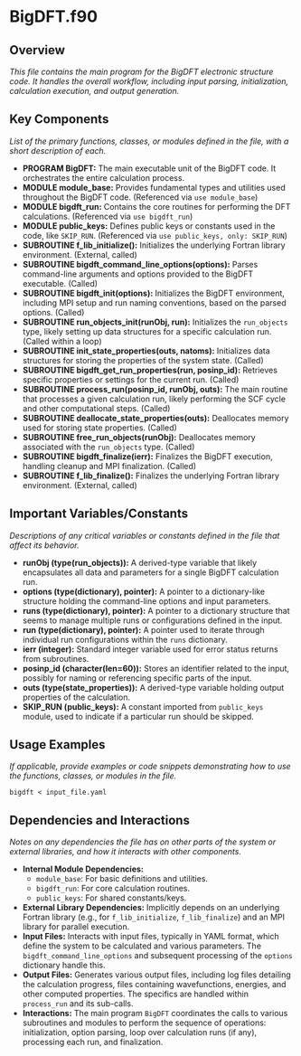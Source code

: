 # BigDFT.f90

## Overview

*This file contains the main program for the BigDFT electronic structure code. It handles the overall workflow, including input parsing, initialization, calculation execution, and output generation.*

## Key Components

*List of the primary functions, classes, or modules defined in the file, with a short description of each.*

*   **PROGRAM BigDFT:** The main executable unit of the BigDFT code. It orchestrates the entire calculation process.
*   **MODULE module_base:** Provides fundamental types and utilities used throughout the BigDFT code. (Referenced via `use module_base`)
*   **MODULE bigdft_run:** Contains the core routines for performing the DFT calculations. (Referenced via `use bigdft_run`)
*   **MODULE public_keys:** Defines public keys or constants used in the code, like `SKIP_RUN`. (Referenced via `use public_keys, only: SKIP_RUN`)
*   **SUBROUTINE f_lib_initialize():** Initializes the underlying Fortran library environment. (External, called)
*   **SUBROUTINE bigdft_command_line_options(options):** Parses command-line arguments and options provided to the BigDFT executable. (Called)
*   **SUBROUTINE bigdft_init(options):** Initializes the BigDFT environment, including MPI setup and run naming conventions, based on the parsed options. (Called)
*   **SUBROUTINE run_objects_init(runObj, run):** Initializes the `run_objects` type, likely setting up data structures for a specific calculation run. (Called within a loop)
*   **SUBROUTINE init_state_properties(outs, natoms):** Initializes data structures for storing the properties of the system state. (Called)
*   **SUBROUTINE bigdft_get_run_properties(run, posinp_id):** Retrieves specific properties or settings for the current run. (Called)
*   **SUBROUTINE process_run(posinp_id, runObj, outs):** The main routine that processes a given calculation run, likely performing the SCF cycle and other computational steps. (Called)
*   **SUBROUTINE deallocate_state_properties(outs):** Deallocates memory used for storing state properties. (Called)
*   **SUBROUTINE free_run_objects(runObj):** Deallocates memory associated with the `run_objects` type. (Called)
*   **SUBROUTINE bigdft_finalize(ierr):** Finalizes the BigDFT execution, handling cleanup and MPI finalization. (Called)
*   **SUBROUTINE f_lib_finalize():** Finalizes the underlying Fortran library environment. (External, called)

## Important Variables/Constants

*Descriptions of any critical variables or constants defined in the file that affect its behavior.*

*   **runObj (type(run_objects)):** A derived-type variable that likely encapsulates all data and parameters for a single BigDFT calculation run.
*   **options (type(dictionary), pointer):** A pointer to a dictionary-like structure holding the command-line options and input parameters.
*   **runs (type(dictionary), pointer):** A pointer to a dictionary structure that seems to manage multiple runs or configurations defined in the input.
*   **run (type(dictionary), pointer):** A pointer used to iterate through individual run configurations within the `runs` dictionary.
*   **ierr (integer):** Standard integer variable used for error status returns from subroutines.
*   **posinp_id (character(len=60)):** Stores an identifier related to the input, possibly for naming or referencing specific parts of the input.
*   **outs (type(state_properties)):** A derived-type variable holding output properties of the calculation.
*   **SKIP_RUN (public_keys):** A constant imported from `public_keys` module, used to indicate if a particular run should be skipped.

## Usage Examples

*If applicable, provide examples or code snippets demonstrating how to use the functions, classes, or modules in the file.*

```
bigdft < input_file.yaml
```

## Dependencies and Interactions

*Notes on any dependencies the file has on other parts of the system or external libraries, and how it interacts with other components.*

*   **Internal Module Dependencies:**
    *   `module_base`: For basic definitions and utilities.
    *   `bigdft_run`: For core calculation routines.
    *   `public_keys`: For shared constants/keys.
*   **External Library Dependencies:** Implicitly depends on an underlying Fortran library (e.g., for `f_lib_initialize`, `f_lib_finalize`) and an MPI library for parallel execution.
*   **Input Files:** Interacts with input files, typically in YAML format, which define the system to be calculated and various parameters. The `bigdft_command_line_options` and subsequent processing of the `options` dictionary handle this.
*   **Output Files:** Generates various output files, including log files detailing the calculation progress, files containing wavefunctions, energies, and other computed properties. The specifics are handled within `process_run` and its sub-calls.
*   **Interactions:** The main program `BigDFT` coordinates the calls to various subroutines and modules to perform the sequence of operations: initialization, option parsing, loop over calculation runs (if any), processing each run, and finalization.
```
